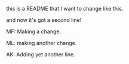 this is a README that I want to change like this.

and now it's got a second line!

MF: Making a change.

ML: making another change. 

AK: Adding yet another line.

